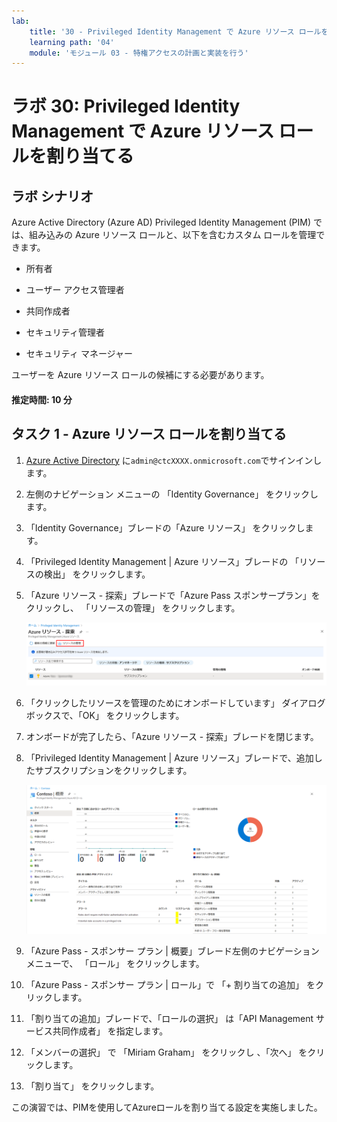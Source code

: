 ```yaml
---
lab:
    title: '30 - Privileged Identity Management で Azure リソース ロールを割り当てる'
    learning path: '04'
    module: 'モジュール 03 - 特権アクセスの計画と実装を行う'
---
```


# ラボ 30: Privileged Identity Management で Azure リソース ロールを割り当てる

## ラボ シナリオ

Azure Active Directory (Azure AD) Privileged Identity Management (PIM) では、組み込みの Azure リソース ロールと、以下を含むカスタム ロールを管理できます。

- 所有者

- ユーザー アクセス管理者

- 共同作成者

- セキュリティ管理者

- セキュリティ マネージャー

ユーザーを Azure リソース ロールの候補にする必要があります。

#### 推定時間: 10 分

## タスク 1 - Azure リソース ロールを割り当てる

1. [Azure Active Directory]( https://portal.azure.com/#blade/Microsoft_AAD_IAM/ActiveDirectoryMenuBlade/Overview) に`admin@ctcXXXX.onmicrosoft.com`でサインインします。

2. 左側のナビゲーション メニューの 「Identity Governance」 をクリックします。

3. 「Identity  Governance」ブレードの「Azure リソース」 をクリックします。

4. 「Privileged Identity Management | Azure リソース」ブレードの 「リソースの検出」 をクリックします。

5. 「Azure リソース - 探索」ブレードで「Azure Pass スポンサープラン」をクリックし、 「リソースの管理」 をクリックします。

    ![サブスクリプションとリソースの管理が強調表示されている 「Azure リソース - 検出」ブレードを表示している画面イメージ](./media/lp4-mod3-pim-azure-resource-management.png)

6. 「クリックしたリソースを管理のためにオンボードしています」 ダイアログ ボックスで、「OK」 をクリックします。

7. オンボードが完了したら、「Azure リソース - 探索」ブレードを閉じます。

8. 「Privileged Identity Management | Azure リソース」ブレードで、追加したサブスクリプションをクリックします。

    ![最近追加された Azure リソースを表示している画面イメージ](./media/lp4-mod3-pim-az-resource-overview.png)

9. 「Azure Pass - スポンサー プラン | 概要」ブレード左側のナビゲーション メニューで、 「ロール」 をクリックします。

10. 「Azure Pass - スポンサー プラン | ロール」で 「+ 割り当ての追加」 をクリックします。

11. 「割り当ての追加」ブレードで、「ロールの選択」 は「API Management サービス共同作成者」 を指定します。

12. 「メンバーの選択」 で 「Miriam Graham」 をクリックし 、「次へ」 をクリックします。

13. 「割り当て」 をクリックします。



この演習では、PIMを使用してAzureロールを割り当てる設定を実施しました。
